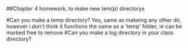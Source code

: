##Chapter 4 homework, to make new tem(p) directorys

#Can you make a temp directory?
Yes, same as makeing any other dir, however i don't think it functions the same as a 'temp' folder, ie can be marked free to remove
#Can you make a log directory in your class directory?
